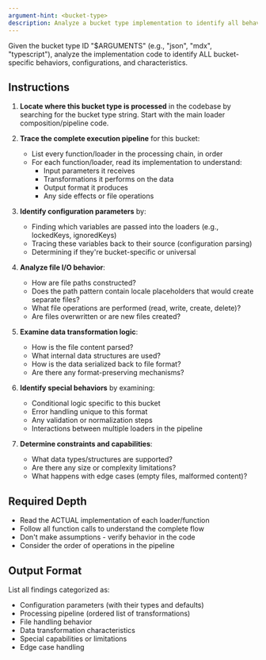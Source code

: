 ```yaml
---
argument-hint: <bucket-type>
description: Analyze a bucket type implementation to identify all behaviors and configurations
---
```


Given the bucket type ID "$ARGUMENTS" (e.g., "json", "mdx", "typescript"), analyze the implementation code to identify ALL bucket-specific behaviors, configurations, and characteristics.

## Instructions

1. **Locate where this bucket type is processed** in the codebase by searching for the bucket type string. Start with the main loader composition/pipeline code.

2. **Trace the complete execution pipeline** for this bucket:

   - List every function/loader in the processing chain, in order
   - For each function/loader, read its implementation to understand:
     - Input parameters it receives
     - Transformations it performs on the data
     - Output format it produces
     - Any side effects or file operations

3. **Identify configuration parameters** by:

   - Finding which variables are passed into the loaders (e.g., lockedKeys, ignoredKeys)
   - Tracing these variables back to their source (configuration parsing)
   - Determining if they're bucket-specific or universal

4. **Analyze file I/O behavior**:

   - How are file paths constructed?
   - Does the path pattern contain locale placeholders that would create separate files?
   - What file operations are performed (read, write, create, delete)?
   - Are files overwritten or are new files created?

5. **Examine data transformation logic**:

   - How is the file content parsed?
   - What internal data structures are used?
   - How is the data serialized back to file format?
   - Are there any format-preserving mechanisms?

6. **Identify special behaviors** by examining:

   - Conditional logic specific to this bucket
   - Error handling unique to this format
   - Any validation or normalization steps
   - Interactions between multiple loaders in the pipeline

7. **Determine constraints and capabilities**:

   - What data types/structures are supported?
   - Are there any size or complexity limitations?
   - What happens with edge cases (empty files, malformed content)?

## Required Depth

- Read the ACTUAL implementation of each loader/function
- Follow all function calls to understand the complete flow
- Don't make assumptions - verify behavior in the code
- Consider the order of operations in the pipeline

## Output Format

List all findings categorized as:

- Configuration parameters (with their types and defaults)
- Processing pipeline (ordered list of transformations)
- File handling behavior
- Data transformation characteristics
- Special capabilities or limitations
- Edge case handling
